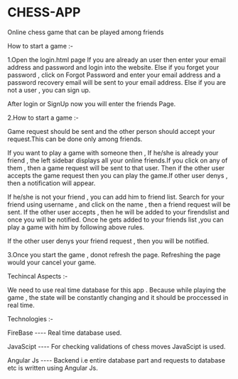 # CHESS-APP
Online chess game that can be played among friends


How to start a game :-


1.Open the login.html page
If you are already an user then enter your email address and password and login into the website.
Else if you forget your password , click on Forgot Password and enter your email address and a password recovery email will be sent to your email address.
Else if you are not a user , you can sign up.

After login or SignUp now you will enter the friends Page.

2.How to start a game :-

Game request should be sent and the other person should accept your request.This can be done only among friends.

If you want to play a game with someone then ,
If he/she is already your friend , the left sidebar displays all your online friends.If you click on any of them , then a game request will be sent to that user. Then if the other user accepts the game request then you can play the game.If other user denys , then a notification will appear.

If he/she is not your friend , you can add him to friend list.
Search for your friend using username , and click on the name , then a friend request will be sent.
If the other user accepts , then he will be added to your firendslist and once you will be notified.
Once he gets added to your friends list ,you can play a game with him by following above rules.

If the other user denys your friend request , then you will be notified.

3.Once you start the game , donot refresh the page.
Refreshing the page would  your cancel your game.


Techincal Aspects :-

We need to use real time database for this app . Because while playing the game , the state will be constantly changing and it should be proccessed in real time.

Technologies :-

FireBase     ----  Real time database used.

JavaScipt       ----  For checking validations of chess moves JavaScipt is used.

Angular Js   ----  Backend i.e entire database part and requests to database etc is written using Angular Js.

